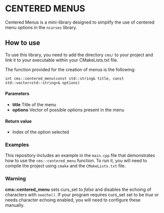 # CENTERED MENUS

Centered Menus is a mini-library designed to simplify the use of centered
menu options in the `ncurses` library.


## How to use

To use this library, you need to add the directory `cms/` to your project
and link it to your executable within your CMakeLists.txt file.

The function provided for the creation of menus is the following:

```
int cms::centered_menu(const std::string& title, const std::vector<std::string>& options)
```

#### Parameters

- **title** Title of the menu
- **options** Vector of possible options present in the menu

#### Return value

- Index of the option selected 

### Examples

This repository includes an example in the `main.cpp` file that
demonstrates how to use the `cms::centered_menu` function. To run it,
you will need to compile
the project using `cmake` and the `CMakeLists.txt` file. 

### Warning

**cms::centered_menu** sets curs_set to *false* and disables the echoing
of characters with `noecho()`. If your program requires curs_set set to
be *true* or needs character echoing enabled, you will need to configure
these manually.
